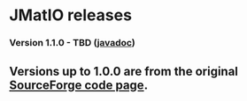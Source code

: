 # JMatIO releases

### Version 1.1.0 - TBD ([javadoc](http://diffplug.github.io/jmatio/javadoc/snapshot/))

## Versions up to 1.0.0 are from the original [SourceForge code page](http://sourceforge.net/projects/jmatio/).
